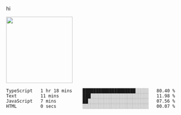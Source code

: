hi

<img height="180em" src="https://github-readme-stats.vercel.app/api?username=AProductiveNerd&show_icons=true&hide_border=true&&count_private=true&include_all_commits=true" />

<!--START_SECTION:waka-->

```text
TypeScript   1 hr 18 mins    ████████████████████░░░░░   80.40 %
Text         11 mins         ███░░░░░░░░░░░░░░░░░░░░░░   11.98 %
JavaScript   7 mins          ██░░░░░░░░░░░░░░░░░░░░░░░   07.56 %
HTML         0 secs          ░░░░░░░░░░░░░░░░░░░░░░░░░   00.07 %
```

<!--END_SECTION:waka-->
